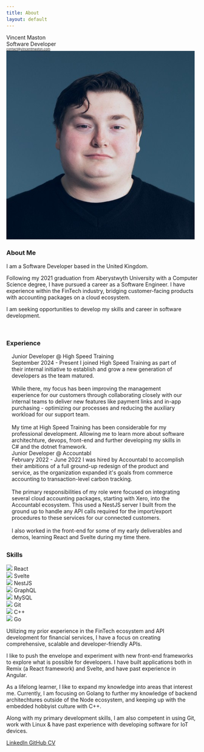 ```yaml
---
title: About
layout: default
---
```


<link rel="stylesheet" type="text/css" href="/assets/css/styles_index.css" />
<link rel="stylesheet" type="text/css" href="/assets/css/styles_blog.css" />

<div class="image-container imgdisplay">
    <div class="name">
      Vincent Maston
      <div class="undername">Software Developer</div>
      <a href="mailto:contact@vincentmaston.com"><div class="undername" style="color: var(--accent); font-size: 0.6em">contact@vincentmaston.com</div></a>
    </div>
    <img class="me" src="/assets/img/me.jpg" alt="Vincent Maston" />
</div>

### About Me

I am a Software Developer based in the United Kingdom.

Following my 2021 graduation from Aberystwyth University with a Computer Science degree, I have pursued a career as a Software Engineer. I have experience within the FinTech industry, bridging customer-facing products with accounting packages on a cloud ecosystem.

I am seeking opportunities to develop my skills and career in software development.

<br>

### Experience

<div style="margin:2em;margin-left:1em;margin-top:0.5em">
    <div class="blogentry">
        <div class="title">Junior Developer @ High Speed Training</div>
        <span class="postDate">September 2024 - Present</span>
        <span class="blurb">I joined High Speed Training as part of their internal initiative to establish and grow a new generation of developers as the team matured.
        <br>
        <br>
        While there, my focus has been improving the management experience for our customers through collaborating closely with our internal teams to deliver new features like payment links and in-app purchasing - optimizing our processes and reducing the auxiliary workload for our support team.
        <br>
        <br>
        My time at High Speed Training has been considerable for my professional development. Allowing me to learn more about software architechture, devops, front-end and further developing my skills in C# and the dotnet framework.
        </span>
    </div>
    <div class="blogentry">
        <div class="title">Junior Developer @ Accountabl</div>
        <span class="postDate">February 2022 - June 2022</span>
        <span class="blurb">I was hired by Accountabl to accomplish their ambitions of a full ground-up redesign of the product and service, as the organization expanded it's goals from commerce accounting to transaction-level carbon tracking. 
        <br>
        <br>
        The primary responsibilities of my role were focused on integrating several cloud accounting packages, starting with Xero, into the Accountabl ecosystem. This used a NestJS server I built from the ground up to handle any API calls required for the import/export procedures to these services for our connected customers.
        <br>
        <br>
        I also worked in the front-end for some of my early deliverables and demos, learning React and Svelte during my time there.
        </span>
    </div>
</div>

### Skills

<div class="skills-grid">
  <div class="skills-container">
    <img class="skills-picture" src="https://cdn.jsdelivr.net/gh/devicons/devicon/icons/react/react-original.svg"/>
    <span>React</span>
  </div>
  
  <div class="skills-container">
      <img class="skills-picture" src="https://cdn.jsdelivr.net/gh/devicons/devicon/icons/svelte/svelte-original.svg"/>
      <span>Svelte</span>
  </div>

  <div class="skills-container">
      <img class="skills-picture" src="https://cdn.jsdelivr.net/gh/devicons/devicon@latest/icons/nestjs/nestjs-original.svg"/>
      <span>NestJS</span>
  </div>

  <div class="skills-container">
      <img class="skills-picture" src="https://cdn.jsdelivr.net/gh/devicons/devicon/icons/graphql/graphql-plain.svg"/>
      <span>GraphQL</span>
  </div>

  <div class="skills-container">
      <img class="skills-picture" src="https://cdn.jsdelivr.net/gh/devicons/devicon/icons/mysql/mysql-original.svg"/>
      <span>MySQL</span>
  </div>

  <div class="skills-container">
      <img class="skills-picture" src="https://cdn.jsdelivr.net/gh/devicons/devicon/icons/git/git-original.svg"/>
      <span>Git</span>
  </div>

  <div class="skills-container">
    <img class="skills-picture" src="https://cdn.jsdelivr.net/gh/devicons/devicon/icons/cplusplus/cplusplus-original.svg"/>
    <span>C++</span>
  </div>

  <div class="skills-container">
      <img class="skills-picture" src="https://cdn.jsdelivr.net/gh/devicons/devicon/icons/go/go-original-wordmark.svg"/>
      <span>Go</span>
  </div>
  
</div>

Utilizing my prior experience in the FinTech ecosystem and API development for financial services, I have a focus on creating comprehensive, scalable and developer-friendly APIs.

I like to push the envelope and experiment with new front-end frameworks to explore what is possible for developers. I have built applications both in Remix (a React framework) and Svelte, and have past experience in Angular.

As a lifelong learner, I like to expand my knowledge into areas that interest me. Currently, I am focusing on Golang to further my knowledge of backend architechtures outside of the Node ecosystem, and keeping up with the embedded hobbyist culture with C++.

Along with my primary development skills, I am also competent in using Git, work with Linux & have past experience with developing software for IoT devices.

<div class="contact-flex">

<a class="contact-entry" href="https://www.linkedin.com/in/vincentmaston/">
    LinkedIn
</a>
<a class="contact-entry" href="https://github.com/VMaston">
    GitHub
</a>
<a class="contact-entry" href="{{ site.url }}/assets/Vincent Maston_CV_2024.pdf">
    CV
</a>

</div>
